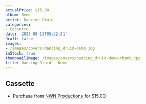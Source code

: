 ```yaml
---
actualPrice: $15.00
album: Demo
artist: Dancing Druid
categories:
- Cassette
date: '2025-08-15T05:22:21'
draft: false
images:
- /images/covers/dancing_druid-demo.jpg
inStock: true
thumbnailImage: /images/covers/dancing_druid-demo-thumb.jpg
title: Dancing Druid - Demo
---
```


## Cassette
* Purchase from [NWN Productions](http://shop.nwnprod.com/index.php?route=product/product&path=73&product_id=44420&sort=pd.name&order=ASC) for $15.00

